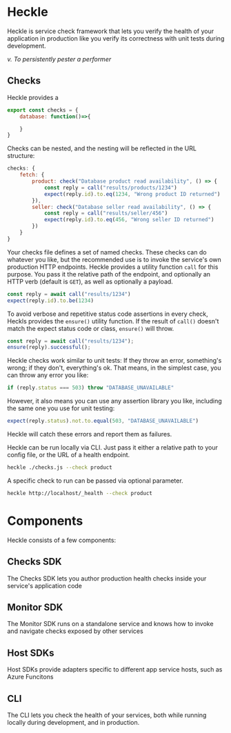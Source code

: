 # Heckle

Heckle is service check framework that lets you verify the health of your application in production like you verify its correctness with unit tests during development.

_v. To persistently pester a performer_

## Checks

Heckle provides a 

```js
export const checks = {
    database: function()=>{

    }
}
```

Checks can be nested, and the nesting will be reflected in the URL structure:

```js
checks: {
    fetch: {
        product: check("Database product read availability", () => {
            const reply = call("results/products/1234")
            expect(reply.id).to.eq(1234, "Wrong product ID returned")
        }),
        seller: check("Database seller read availability", () => {
            const reply = call("results/seller/456")
            expect(reply.id).to.eq(456, "Wrong seller ID returned")
        })
    }
}
```

Your checks file defines a set of named checks. These checks can do whatever you like, but the recommended use is to invoke the service's own production HTTP endpoints. Heckle provides a utility function `call` for this purpose. You pass it the relative path of the endpoint, and optionally an HTTP verb (default is `GET`), as well as optionally a payload.

```js
const reply = await call("results/1234")
expect(reply.id).to.be(1234)
```

To avoid verbose and repetitive status code assertions in every check, Heckls provides the `ensure()` utility function. If the result of `call()` doesn't match the expect status code or class, `ensure()` will throw.


```js
const reply = await call("results/1234");
ensure(reply).successful();
```

Heckle checks work similar to unit tests: If they throw an error, something's wrong; if they don't, everything's ok. That means, in the simplest case, you can throw any error you like:

```js
if (reply.status === 503) throw "DATABASE_UNAVAILABLE"
```

However, it also means you can use any assertion library you like, including the same one you use for unit testing:

```js
expect(reply.status).not.to.equal(503, "DATABASE_UNAVAILABLE")
```
Heckle will catch these errors and report them as failures.

Heckle can be run locally via CLI. Just pass it either a relative path to your config file, or the URL of a health endpoint.

```sh
heckle ./checks.js --check product
```

A specific check to run can be passed via optional parameter.

```sh
heckle http://localhost/_health --check product
```



# Components

Heckle consists of a few components:

## Checks SDK

The Checks SDK lets you author production health checks inside your service's application code

## Monitor SDK

The Monitor SDK runs on a standalone service and knows how to invoke and navigate checks exposed by other services

## Host SDKs

Host SDKs provide adapters specific to different app service hosts, such as Azure Funcitons

## CLI

The CLI lets you check the health of your services, both while running locally during development, and in production.
